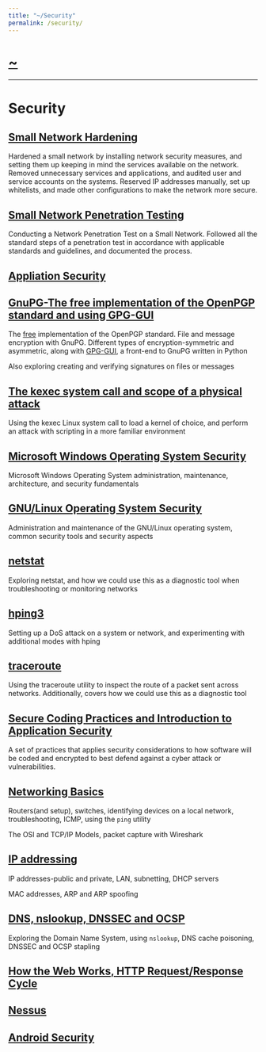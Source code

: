 ```yaml
---
title: "~/Security"
permalink: /security/
---
```


# [~](../README.md)

---

# Security

## [Small Network Hardening](https://elvindsouza.github.io/hardening)

Hardened a small network by installing network security measures, and setting them up keeping in mind the services available on the network. Removed unnecessary services and applications, and audited user and service accounts on the systems. Reserved IP addresses manually, set up whitelists, and made other configurations to make the network more secure.

## [Small Network Penetration Testing](https://elvindsouza.github.io/NetworkPenetrationTesting)

Conducting a Network Penetration Test on a Small Network. Followed all the standard steps of a penetration test in accordance with applicable standards and guidelines, and documented the process.

## [Appliation Security](AppSec/appsec.md)

## [GnuPG-The free implementation of the OpenPGP standard and using GPG-GUI](gnupg.md)

The [free](https://www.gnu.org/philosophy/free-sw.en.html) implementation of the OpenPGP standard. File and message encryption with GnuPG. Different types of encryption-symmetric and asymmetric, along with [GPG-GUI](https://elvindsouza.github.io/GPG-GUI/), a front-end to GnuPG written in Python

Also exploring creating and verifying signatures on files or messages

## [The kexec system call and scope of a physical attack](kexec.md)

Using the kexec Linux system call to load a kernel of choice, and perform an attack with scripting in a more familiar environment

## [Microsoft Windows Operating System Security](MSWindowsSecurity/windows.md)

Microsoft Windows Operating System administration, maintenance, architecture, and security fundamentals

## [GNU/Linux Operating System Security](LinuxSecurity/linux.md)

Administration and maintenance of the GNU/Linux operating system, common security tools and security aspects

## [netstat](netstat_linux.html)

Exploring netstat, and how we could use this as a diagnostic tool when troubleshooting or monitoring networks

## [hping3](hping3.html)

Setting up a DoS attack on a system or network, and experimenting with additional modes with hping

## [traceroute](traceroute.html)

Using the traceroute utility to inspect the route of a packet sent across networks. Additionally, covers how we could use this as a diagnostic tool

## [Secure Coding Practices and Introduction to Application Security](secure_coding.md)

A set of practices that applies security considerations to how software will be coded and encrypted to best defend against a cyber attack or vulnerabilities.

<!-- ## [Secure Python Development](secure_coding_python.md) -->

## [Networking Basics](networking_basix.md)

Routers(and setup), switches, identifying devices on a local network, troubleshooting, ICMP, using the `ping` utility

The OSI and TCP/IP Models, packet capture with Wireshark

## [IP addressing](ip_addressing.md)

IP addresses-public and private, LAN, subnetting, DHCP servers

MAC addresses, ARP and ARP spoofing

## [DNS, nslookup, DNSSEC and OCSP](dns.md)

Exploring the Domain Name System, using `nslookup`, DNS cache poisoning, DNSSEC and OCSP stapling

<!-- dnsenum -->

## [How the Web Works, HTTP Request/Response Cycle](web.md)

<!-- ## [DevTools](devtools.md) -->
<!--
## Enumerating Network Services
## Exploiting Network Services
## [Wireshark](wireshark.md)
## Active Directory
## GNU/Linux Operating System Security -->

<!-- virtualization,setup, security (virtualization.md)  -->
<!-- # Threat & Vulnerability management -->

## [Nessus](https://elvindsouza.github.io/NetworkPenetrationTesting/#nessus)

## [Android Security](android.md)

<!-- ## MITRE, MITRE ATT&CK
## Yara
## ISAC
## OpenVAS
## MISP
# SO & Monitoring
---
-->
